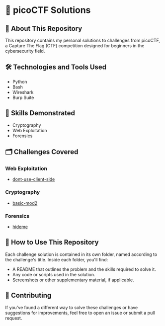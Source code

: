 # 🚀 picoCTF Solutions

## 📘 About This Repository

This repository contains my personal solutions to challenges from picoCTF, a Capture The Flag (CTF) competition designed for beginners in the cybersecurity field.

## 🛠️ Technologies and Tools Used

- Python
- Bash
- Wireshark
- Burp Suite

## 🌟 Skills Demonstrated

- Cryptography
- Web Exploitation
- Forensics

## 🗂️ Challenges Covered

### Web Exploitation
* [dont-use-client-side](/web-exploitation/dont-use-client-side/)

### Cryptography 
* [basic-mod2](/cryptography/basic-mod2/)

### Forensics 
* [hideme](/Forensics/hideme/)

## 📖 How to Use This Repository

Each challenge solution is contained in its own folder, named according to the challenge's title. Inside each folder, you'll find:

- A README that outlines the problem and the skills required to solve it.
- Any code or scripts used in the solution.
- Screenshots or other supplementary material, if applicable.

## 🤝 Contributing

If you've found a different way to solve these challenges or have suggestions for improvements, feel free to open an issue or submit a pull request.

